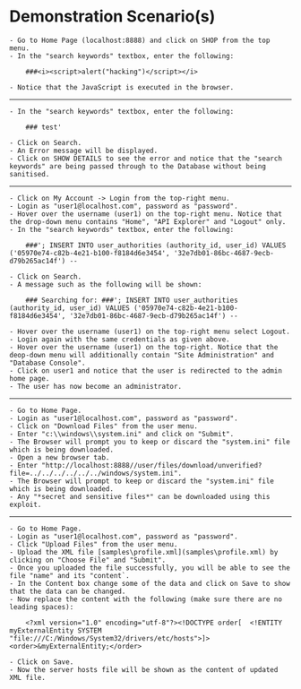 # Demonstration Scenario(s)

	- Go to Home Page (localhost:8888) and click on SHOP from the top menu.
    - In the "search keywords" textbox, enter the following:

        ###<i><script>alert("hacking")</script></i>

    - Notice that the JavaScript is executed in the browser.
---
	- In the "search keywords" textbox, enter the following:

        ### test'

    - Click on Search.
    - An Error message will be displayed.
    - Click on SHOW DETAILS to see the error and notice that the "search keywords" are being passed through to the Database without being sanitised.
---
    - Click on My Account -> Login from the top-right menu.
    - Login as "user1@localhost.com", password as "password".
	- Hover over the username (user1) on the top-right menu. Notice that the drop-down menu contains "Home", "API Explorer" and "Logout" only.
	- In the "search keywords" textbox, enter the following:

        ###'; INSERT INTO user_authorities (authority_id, user_id) VALUES ('05970e74-c82b-4e21-b100-f8184d6e3454', '32e7db01-86bc-4687-9ecb-d79b265ac14f') --

	- Click on Search.
    - A message such as the following will be shown:

        ### Searching for: ###'; INSERT INTO user_authorities (authority_id, user_id) VALUES ('05970e74-c82b-4e21-b100-f8184d6e3454', '32e7db01-86bc-4687-9ecb-d79b265ac14f') --
    
    - Hover over the username (user1) on the top-right menu select Logout.
    - Login again with the same credentials as given above.
    - Hover over the username (user1) on the top-right. Notice that the deop-down menu will additionally contain "Site Administration" and "Database Console".
    - Click on user1 and notice that the user is redirected to the admin home page.
    - The user has now become an administrator.
---
	- Go to Home Page.
    - Login as "user1@localhost.com", password as "password".
	- Click on "Download Files" from the user menu.
	- Enter "c:\\windows\\system.ini" and click on "Submit".
	- The Browser will prompt you to keep or discard the "system.ini" file which is being downloaded.
	- Open a new browser tab.
	- Enter "http://localhost:8888//user/files/download/unverified?file=../../../../../../windows/system.ini".
	- The Browser will prompt to keep or discard the "system.ini" file which is being downloaded.
	- Any "*secret and sensitive files*" can be downloaded using this exploit.
---
	- Go to Home Page.
    - Login as "user1@localhost.com", password as "password".
	- Click "Upload Files" from the user menu.
	- Upload the XML file [samples\profile.xml](samples\profile.xml) by clicking on "Choose File" and "Submit".
	- Once you uploaded the file successfully, you will be able to see the file "name" and its "content`.
	- In the Content box change some of the data and click on Save to show that the data can be changed.
	- Now replace the content with the following (make sure there are no leading spaces):

        <?xml version="1.0" encoding="utf-8"?><!DOCTYPE order[  <!ENTITY myExternalEntity SYSTEM "file:///C:/Windows/System32/drivers/etc/hosts">]><order>&myExternalEntity;</order>

    - Click on Save.
	- Now the server hosts file will be shown as the content of updated XML file.
